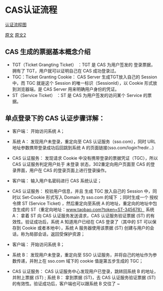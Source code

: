 # CAS认证流程
[认证流程图](https://mmbiz.qpic.cn/mmbiz_png/83d3vL8fIica3cwmfl6rcqWT3Nt0BNIBWiaoARgxqEVbk7EVicNpvT3cJ0gyeRxCbibKNEic5tIZRTG7wt66elFhEcw/640?wx_fmt=png&wxfrom=5&wx_lazy=1&wx_co=1)

[原文](https://mp.weixin.qq.com/s/OWcY6q-aQefCvT-a1yfD2Q)
[原文2](https://juejin.cn/post/6945277725066133534)

## CAS 生成的票据基本概念介绍
* TGT（Ticket Grangting Ticket） ：TGT 是 CAS 为用户签发的 登录票据，拥有了 TGT，用户就可以证明自己在 CAS 成功登录过。
* TGC：Ticket Granting Cookie： CAS Server 生成TGT放入自己的 Session 中，而 TGC 就是这个 Session 的唯一标识（SessionId），以 Cookie 形式放到浏览器端，是 CAS Server 用来明确用户身份的凭证。
* ST（Service Ticket） ：ST 是 CAS 为用户签发的访问某个 Service 的票据。
## 单点登录下的 CAS 认证步骤详解：

* 客户端： 开始访问系统 A；
* 系统 A： 发现用户未登录，重定向至 CAS 认证服务（sso.com），同时 URL 地址参数携带登录成功后回跳到系统 A 的页面链接(sso.com/login?redir…)
* CAS 认证服务： 发现请求 Cookie 中没有携带登录的票据凭证（TGC），所以 CAS 认证服务判定用户处于 未登录 状态，302重定向用户页面至 CAS 的登录界面，用户在 CAS 的登录页面上进行登录操作。
* 客户端： 输入用户名密码进行 CAS 系统认证；
* CAS 认证服务： 校验用户信息，并且 生成 TGC 放入自己的 Session 中，同时以 Set-Cookie 形式写入 Domain 为 sso.com 的域下 ；同时生成一个 授权令牌 ST (Service Ticket) ，然后重定向至系统 A 的地址，重定向的地址中包含生成的 ST（重定向地址：www.taobao.com?token=ST-345678）
系统 A： 拿着 ST 向 CAS 认证服务发送请求，CAS 认证服务验证票据 (ST) 的有效性。验证成功后，系统 A 知道用户已经在 CAS 登录了（其中的 ST 可以保存到 Cookie 或者本地中），系统 A 服务器使用该票据 (ST) 创建与用户的会话，称为局部会话，返回受保护资源；

* 客户端： 开始访问系统 B；
* 系统 B： 发现用户未登录，重定向至 SSO 认证服务，并将自己的地址作为参数传递，并附上在 sso.com 域下的 cookie 值是第五步生成的 TGC；
* CAS 认证服务： CAS 认证服务中心发现用户已登录，跳转回系统 B 的地址，并附上票据 (ST) ;
系统 B： 拿到票据 (ST)，去 CAS 认证服务验证票据 (ST) 的有效性。验证成功后，客户端也可以跟系统 B 交往了 ~